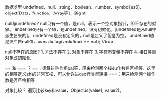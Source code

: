 数据类型
undefined、null、string、boolean、number、symbol[es6]、object[Data、function、Array等]、BigInt


null与undefined?
null只有一个值，是null，表示一个空对象指针，即不存在的对象。
undefined只有一个值，是undefined，没有初始化。[undefined是从null中派生出来的]。
undefined是没有定义的，null是定义了但是为空。
undefined值是派生自null值，console.log(undefined == null); //true

null不存在的原因?
1､方法不存在
2､对象不存在
3､字符串变量不存在
4､接口类型对象没初始化 

== 和 === ？
==：运算符称作相bai等，用来检测两个操du作数是否相等，这里的相等定义zhi的非常宽松，可以允许进dao行类型转换
===：用来检测两个操作数是否严格相等

对象比较？
遍历比较key和value，Object.is(value1, value2)。

